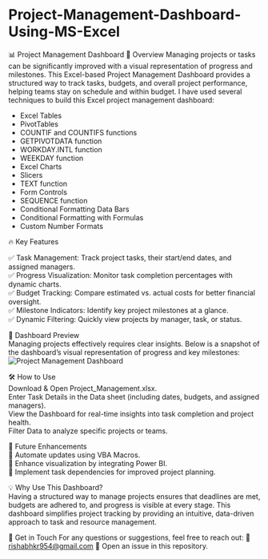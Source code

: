 # Project-Management-Dashboard-Using-MS-Excel
📊 Project Management Dashboard
📝 Overview
Managing projects or tasks can be significantly improved with a visual representation of progress and milestones. This Excel-based Project Management Dashboard provides a structured way to track tasks, budgets, and overall project performance, helping teams stay on schedule and within budget.
I have used several techniques to build this Excel project management dashboard:
* Excel Tables
* PivotTables
* COUNTIF and COUNTIFS functions
* GETPIVOTDATA function
* WORKDAY.INTL function
* WEEKDAY function
* Excel Charts
* Slicers
* TEXT function
* Form Controls
* SEQUENCE function
* Conditional Formatting Data Bars
* Conditional Formatting with Formulas
* Custom Number Formats

🔥 Key Features

✅ Task Management: Track project tasks, their start/end dates, and assigned managers.<br>
✅ Progress Visualization: Monitor task completion percentages with dynamic charts.<br>
✅ Budget Tracking: Compare estimated vs. actual costs for better financial oversight.<br>
✅ Milestone Indicators: Identify key project milestones at a glance.<br>
✅ Dynamic Filtering: Quickly view projects by manager, task, or status.<br>

📸 Dashboard Preview <br>
Managing projects effectively requires clear insights. Below is a snapshot of the dashboard’s visual representation of progress and key milestones:
![Project Management Dashboard](https://github.com/user-attachments/assets/f1315122-76e3-4c92-a45a-1a2da6c92b5d)

🛠️ How to Use <br>
Download & Open Project_Management.xlsx. <br>
Enter Task Details in the Data sheet (including dates, budgets, and assigned managers).<br>
View the Dashboard for real-time insights into task completion and project health.<br>
Filter Data to analyze specific projects or teams.<be>

🚀 Future Enhancements <br>
🔹 Automate updates using VBA Macros.<br>
🔹 Enhance visualization by integrating Power BI.<br>
🔹 Implement task dependencies for improved project planning.<br>

💡 Why Use This Dashboard? <br>
Having a structured way to manage projects ensures that deadlines are met, budgets are adhered to, and progress is visible at every stage. This dashboard simplifies project tracking by providing an intuitive, data-driven approach to task and resource management. <br>

📧 Get in Touch
For any questions or suggestions, feel free to reach out:
📩 rishabhkr954@gmail.com  💬 Open an issue in this repository.


